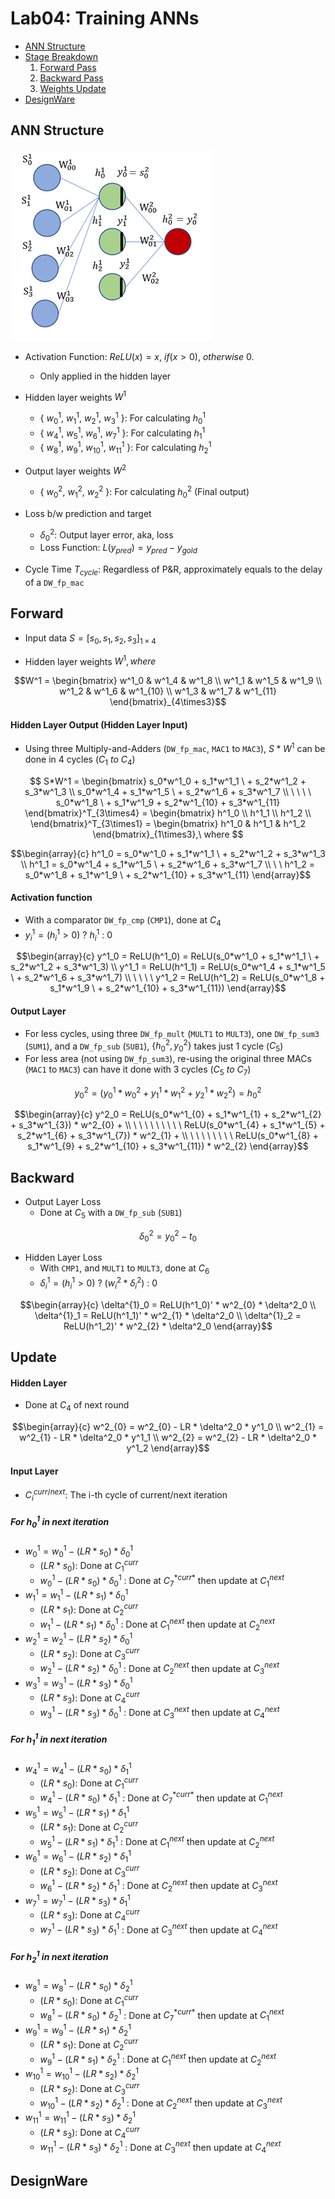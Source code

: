 # Lab04: Training ANNs

* [ANN Structure](#ann-structure)
* [Stage Breakdown](#forward)
   1. [Forward Pass](#forward)
   2. [Backward Pass](#backward)
   3. [Weights Update](#update)
 * [DesignWare](#designware)
      
## ANN Structure

![ANN Structure](ANN.png)

* Activation Function: $ReLU(x)=x,\ if (x>0),\ otherwise\ 0.$ 
  * Only applied in the hidden layer

* Hidden layer weights $W^1$
  * { $w^1_0$, $w^1_1$, $w^1_2$, $w^1_3$ }: For calculating $h^1_0$
  * { $w^1_4$, $w^1_5$, $w^1_6$, $w^1_7$ }: For calculating $h^1_1$
  * { $w^1_8$, $w^1_9$, $w^1_{10}$, $w^1_{11}$ }: For calculating $h^1_2$

* Output layer weights $W^2$
  * { $w^2_0$, $w^2_1$, $w^2_2$ }: For calculating $h^2_0$ (Final output)

* Loss b/w prediction and target
  * $\delta^2_0$: Output layer error, aka, loss
  * Loss Function: $L(y_{pred})=y_{pred}-y_{gold}$

* Cycle Time $T_{cycle}$: Regardless of P&R, approximately equals to the delay of a `DW_fp_mac`

## Forward

* Input data $S = [s_0,s_1,s_2,s_3]_{1\times4}$

* Hidden layer weights $W^1, where$

```math
W^1 = 
\begin{bmatrix}
w^1_0 & w^1_4 & w^1_8    \\
w^1_1 & w^1_5 & w^1_9    \\
w^1_2 & w^1_6 & w^1_{10} \\
w^1_3 & w^1_7 & w^1_{11}
\end{bmatrix}_{4\times3}
```

#### Hidden Layer Output (Hidden Layer Input)

* Using three Multiply-and-Adders (`DW_fp_mac`, `MAC1` to `MAC3`), $S*W^1$ can be done in 4 cycles ($C_1\ to\ C_4$)

```math
 S*W^1 = 
\begin{bmatrix}
        s_0*w^1_0 + s_1*w^1_1 \ + s_2*w^1_2 + s_3*w^1_3   \\  
        s_0*w^1_4 + s_1*w^1_5 \ + s_2*w^1_6 + s_3*w^1_7   \\
\ \ \ \ s_0*w^1_8   \ + s_1*w^1_9 + s_2*w^1_{10} + s_3*w^1_{11}  \end{bmatrix}^T_{3\times4} = 
    \begin{bmatrix} 
    h^1_0 \\
    h^1_1 \\ 
    h^1_2 \\
    \end{bmatrix}^T_{3\times1} = 
        \begin{bmatrix} 
        h^1_0 & h^1_1 & h^1_2
        \end{bmatrix}_{1\times3},\ where 
```

```math
\begin{array}{c}
h^1_0 = s_0*w^1_0 + s_1*w^1_1 \ + s_2*w^1_2 + s_3*w^1_3 \\
    h^1_1 = s_0*w^1_4 + s_1*w^1_5 \ + s_2*w^1_6 + s_3*w^1_7 \\
\ \ h^1_2 = s_0*w^1_8 + s_1*w^1_9 \ + s_2*w^1_{10} + s_3*w^1_{11} 
\end{array}
```

#### Activation function

* With a comparator `DW_fp_cmp` (`CMP1`), done at $C_4$
* $y^1_i=(h^1_i>0)\ ?\ h^1_i\ :\ 0$

```math
\begin{array}{c}
        y^1_0 = ReLU(h^1_0) = ReLU(s_0*w^1_0 + s_1*w^1_1 \ + s_2*w^1_2 + s_3*w^1_3) \\
        y^1_1 = ReLU(h^1_1) = ReLU(s_0*w^1_4 + s_1*w^1_5 \ + s_2*w^1_6 + s_3*w^1_7)  \\
\ \ \ \ y^1_2 = ReLU(h^1_2) = ReLU(s_0*w^1_8 + s_1*w^1_9 \ + s_2*w^1_{10} + s_3*w^1_{11})
\end{array}
```

#### Output Layer

* For less cycles, using three `DW_fp_mult` (`MULT1` to `MULT3`), one `DW_fp_sum3` (`SUM1`), and a `DW_fp_sub` (`SUB1`), $\{h^2_0, y^2_0\}$  takes just 1 cycle ($C_5$)
* For less area (not using `DW_fp_sum3`), re-using the original three MACs (`MAC1` to `MAC3`) can have it done with 3 cycles ($C_5\ to\ C_7$)

```math 
y^2_0 = (y^1_0*w^2_{0} + y^1_1*w^2_{1} + y^1_2*w^2_{2}) = h^2_0 
```

```math
\begin{array}{c}
y^2_0 = ReLU(s_0*w^1_{0} + s_1*w^1_{1} + s_2*w^1_{2}  + s_3*w^1_{3})  * w^2_{0} +  \\
\ \ \ \ \ \ \ \ \ ReLU(s_0*w^1_{4} + s_1*w^1_{5} + s_2*w^1_{6}  + s_3*w^1_{7})  * w^2_{1} +  \\
\ \ \ \ \ \ \ \ ReLU(s_0*w^1_{8} + s_1*w^1_{9} + s_2*w^1_{10} + s_3*w^1_{11}) * w^2_{2} 
\end{array}
```

## Backward

* Output Layer Loss
  * Done at $C_5$ with a `DW_fp_sub` (`SUB1`)

$$  \delta^2_0 = y^2_0 - t_0 $$

* Hidden Layer Loss
  * With `CMP1`, and `MULT1` to `MULT3`, done at $C_6$
  * $\delta^1_i=(h^1_i>0)\ ? \ (w^2_{i}*\delta^2_i)\ :\ 0$

```math
\begin{array}{c}
    \delta^{1}_0 = ReLU(h^1_0)' * w^2_{0} * \delta^2_0 \\
    \delta^{1}_1 = ReLU(h^1_1)' * w^2_{1} * \delta^2_0 \\
    \delta^{1}_2 = ReLU(h^1_2)' * w^2_{2} * \delta^2_0 
\end{array}
```

## Update

#### Hidden Layer

* Done at $C_4$ of next round

```math
\begin{array}{c}
    w^2_{0} = w^2_{0} - LR * \delta^2_0 * y^1_0 \\
    w^2_{1} = w^2_{1} - LR * \delta^2_0 * y^1_1 \\
    w^2_{2} = w^2_{2} - LR * \delta^2_0 * y^1_2  
\end{array}
```


#### Input Layer

* $C^{curr/next}_i$: The i-th cycle of current/next iteration

##### For $h^1_0$ in next iteration

* $w^1_{0} = w^1_{0} - (LR * s_0) * \delta^1_0$ 
  * $(LR * s_0)$: Done at $C^{curr}_1$
  * $w^1_{0} - (LR * s_0) * \delta^1_0$ : Done at $C^{*curr*}_7$ then update at $C^{next}_1$ 
* $w^1_{1} = w^1_{1} - (LR * s_1) * \delta^1_0$
  * $(LR * s_1)$: Done at $C^{curr}_2$
  * $w^1_{1} - (LR * s_1) * \delta^1_0$ : Done at $C^{next}_1$ then update at $C^{next}_2$ 
* $w^1_{2} = w^1_{2} - (LR * s_2) * \delta^1_0$
  * $(LR * s_2)$: Done at $C^{curr}_3$
  * $w^1_{2} - (LR * s_2) * \delta^1_0$ : Done at $C^{next}_2$ then update at $C^{next}_3$ 
* $w^1_{3} = w^1_{3} - (LR * s_3) * \delta^1_0$
  * $(LR * s_3)$: Done at $C^{curr}_4$
  * $w^1_{3} - (LR * s_3) * \delta^1_0$ : Done at $C^{next}_3$ then update at $C^{next}_4$ 

<!-- ```math
\begin{array}{c}
    w^1_{0} = w^1_{0} - (LR * s_0) * \delta^1_0 \\
    w^1_{1} = w^1_{1} - (LR * s_1) * \delta^1_0 \\
    w^1_{2} = w^1_{2} - (LR * s_2) * \delta^1_0 \\
    w^1_{3} = w^1_{3} - (LR * s_3) * \delta^1_0  
\end{array}
``` -->

##### For $h^1_1$ in next iteration

  * $w^1_{4} = w^1_{4} - (LR * s_0) * \delta^1_1$ 
    * $(LR * s_0)$: Done at $C^{curr}_1$
    * $w^1_{4} - (LR * s_0) * \delta^1_1$ : Done at $C^{*curr*}_7$ then update at $C^{next}_1$ 
  * $w^1_{5} = w^1_{5} - (LR * s_1) * \delta^1_1$
    * $(LR * s_1)$: Done at $C^{curr}_2$
    * $w^1_{5} - (LR * s_1) * \delta^1_1$ : Done at $C^{next}_1$ then update at $C^{next}_2$ 
  * $w^1_{6} = w^1_{6} - (LR * s_2) * \delta^1_1$
    * $(LR * s_2)$: Done at $C^{curr}_3$
    * $w^1_{6} - (LR * s_2) * \delta^1_1$ : Done at $C^{next}_2$ then update at $C^{next}_3$ 
  * $w^1_{7} = w^1_{7} - (LR * s_3) * \delta^1_1$
    * $(LR * s_3)$: Done at $C^{curr}_4$
    * $w^1_{7} - (LR * s_3) * \delta^1_1$ : Done at $C^{next}_3$ then update at $C^{next}_4$ 

<!-- ```math
\begin{array}{c}
    w^1_{4} = w^1_{4} - (LR * s_0) * \delta^1_1 \\
    w^1_{5} = w^1_{5} - (LR * s_1) * \delta^1_1 \\
    w^1_{6} = w^1_{6} - (LR * s_2) * \delta^1_1 \\
    w^1_{7} = w^1_{7} - (LR * s_3) * \delta^1_1  
\end{array}
``` -->

##### For $h^1_2$ in next iteration

  * $w^1_{8}  = w^1_{8}  - (LR * s_0) * \delta^1_2$ 
    * $(LR * s_0)$: Done at $C^{curr}_1$
    * $w^1_{8} - (LR * s_0) * \delta^1_2$ : Done at $C^{*curr*}_7$ then update at $C^{next}_1$ 
  * $w^1_{9}  = w^1_{9}  - (LR * s_1) * \delta^1_2$
    * $(LR * s_1)$: Done at $C^{curr}_2$
    * $w^1_{9} - (LR * s_1) * \delta^1_2$ : Done at $C^{next}_1$ then update at $C^{next}_2$ 
  * $w^1_{10} = w^1_{10} - (LR * s_2) * \delta^1_2$
    * $(LR * s_2)$: Done at $C^{curr}_3$
    * $w^1_{10} - (LR * s_2) * \delta^1_2$ : Done at $C^{next}_2$ then update at $C^{next}_3$ 
  * $w^1_{11} = w^1_{11} - (LR * s_3) * \delta^1_2$
    * $(LR * s_3)$: Done at $C^{curr}_4$
    * $w^1_{11} - (LR * s_3) * \delta^1_2$ : Done at $C^{next}_3$ then update at $C^{next}_4$ 

<!-- ```math
\begin{array}{c}
    w^1_{8}  = w^1_{8}  - (LR * s_0) * \delta^1_2 \\
    w^1_{9}  = w^1_{9}  - (LR * s_1) * \delta^1_2 \\
    w^1_{10} = w^1_{10} - (LR * s_2) * \delta^1_2 \\
    w^1_{11} = w^1_{11} - (LR * s_3) * \delta^1_2 
\end{array}
``` -->

## DesignWare
